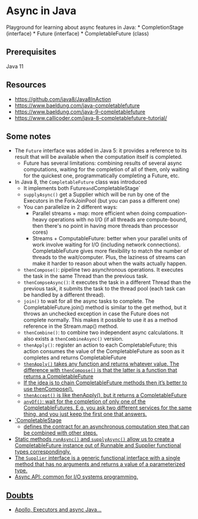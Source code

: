 # Async in Java
Playground for learning about async features in Java:
    * CompletionStage (interface)
    * Future (interface)
    * CompletableFuture (class)
   
## Prerequisites
Java 11 

    
## Resources
* https://github.com/java8/Java8InAction
* https://www.baeldung.com/java-completablefuture
* https://www.baeldung.com/java-9-completablefuture
* https://www.callicoder.com/java-8-completablefuture-tutorial/

    
## Some notes
* The `Future` interface was added in Java 5: it provides a reference to its result that will be 
available when the computation itself is completed.
    - Future has several limitations: combining results of several async computations, waiting 
    for the completion of all of them, only waiting for the quickest one, programmatically 
    completing a Future, etc.
* In Java 8, the `CompletableFuture` class was introduced
    - It implements both Future` and `CompletableStage`
    - `supplyAsync()` get a Supplier which will be run by one of the Executors in the 
    ForkJoinPool (but you can pass a different one)
    - You can parallelize in 2 different ways:
        - Parallel streams + map: more efficient when doing compuation-heavy operations with no 
        I/O (if all threads are compute-bound, then there's no point in having more threads than 
        processor cores)
        - Streams + ComputableFuture: better when your parallel units of work involve waiting for
         I/O (including network connections). CompletableFuture gives more flexibility to match 
         the number of threads to the wait/computer. Plus, the laziness of streams can make it 
         harder to reason about when the waits actually happen.
     - `thenCompose()`: pipeline two asynchronous operations. It executes the task in the same 
     Thread than the previous task.
     - `thenCompseAsync()`: it executes the task in a different Thread than the previous task, it
      submits the task to the thread pool (each task can be handled by a different thread).
     - `join()` to wait for all the async tasks to complete. The CompletableFuture.join() method is similar to the get method, but it throws an unchecked exception in case the Future does not complete normally. This makes it possible to use it as a method reference in the Stream.map() method.
     - `thenCombine()`: to combine two independent async calculations. It also exists a 
     `thenCombineAsync()` version.
     - `thenApply()`: register an action to each CompletableFuture; this action consumes the 
     value of the CompletableFuture as soon as it completes and returns CompletableFuture<U>
     - `thenApply()` takes any function and returns whatever value. The difference with 
     `thenCompose()` is that the latter is a function that returns a CompletableFuture<U> 
     - If the idea is to chain CompletableFuture methods then it’s better to use thenCompose().
     - `thenAccept()` is like thenApply(), but it returns a CompletableFuture<Void>
     - `anyOf()`: wait for the completion of only one of the CompletableFutures. E.g. you ask two different services for 
     the same thing, and you just keep the first one that answers.
* `CompletableStage
    - defines the contract for an asynchronous computation step that can be combined with other steps.
* Static methods `runAsync()` and `supplyAsync()` allow us to create a CompletableFuture instance
 out of Runnable and Supplier functional types correspondingly.
* The `Supplier` interface is a generic functional interface with a single method that has no arguments and returns a value of a parameterized type.
* Async API: common for I/O systems programming.


## Doubts
* Apollo, Executors and async Java...
